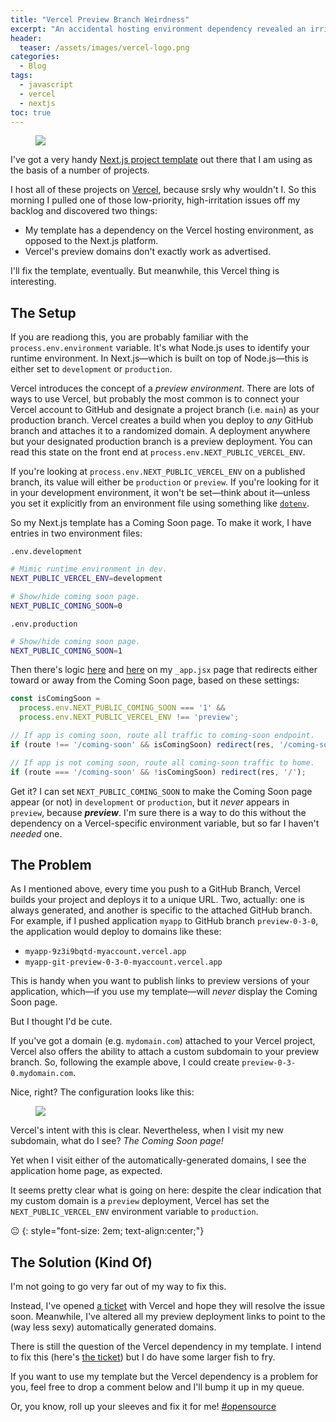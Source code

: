 ```yaml
---
title: "Vercel Preview Branch Weirdness"
excerpt: "An accidental hosting environment dependency revealed an irritating bug in Vercel's preview deployment logic."
header:
  teaser: /assets/images/vercel-logo.png
categories:
  - Blog
tags:
  - javascript
  - vercel
  - nextjs
toc: true
---
```


<figure class="align-left" style="margin-top: 10px; margin-bottom: 10px; width: 150px;">
    <img src="{{ site.url }}{{ site.baseurl }}/assets/images/vercel-logo.png">
</figure>

I've got a very handy [Next.js project template](https://github.com/karmaniverous/template-nextjs) out there that I am using as the basis of a number of projects.

I host all of these projects on [Vercel](https://vercel.com/), because srsly why wouldn't I. So this morning I pulled one of those low-priority, high-irritation issues off my backlog and discovered two things:

* My template has a dependency on the Vercel hosting environment, as opposed to the Next.js platform.
* Vercel's preview domains don't exactly work as advertised.

I'll fix the template, eventually. But meanwhile, this Vercel thing is interesting.

## The Setup

If you are readiong this, you are probably familiar with the `process.env.environment` variable. It's what Node.js uses to identify your runtime environment. In Next.js—which is built on top of Node.js—this is either set to `development` or `production`.

Vercel introduces the concept of a _preview environment_. There are lots of ways to use Vercel, but probably the most common is to connect your Vercel account to GitHub and designate a project branch (i.e. `main`) as your production branch. Vercel creates a build when you deploy to _any_ GitHub branch and attaches it to a randomized domain. A deployment anywhere but your designated production branch is a preview deployment. You can read this state on the front end at `process.env.NEXT_PUBLIC_VERCEL_ENV`.

If you're looking at `process.env.NEXT_PUBLIC_VERCEL_ENV` on a published branch, its value will either be `production` or `preview`. If you're looking for it in your development environment, it won't be set—think about it—unless you set it explicitly from an environment file using something like [`dotenv`](https://www.npmjs.com/package/dotenv).

So my Next.js template has a Coming Soon page. To make it work, I have entries in two environment files:

`.env.development`
```sh
# Mimic runtime environment in dev.
NEXT_PUBLIC_VERCEL_ENV=development

# Show/hide coming soon page.
NEXT_PUBLIC_COMING_SOON=0
```

`.env.production`
```sh
# Show/hide coming soon page.
NEXT_PUBLIC_COMING_SOON=1
```

Then there's logic [here](https://github.com/karmaniverous/template-nextjs/blob/4b81be555ec7be25ede64c081010da86d460f1b9/pages/_app.jsx#L25-L27) and [here](https://github.com/karmaniverous/template-nextjs/blob/4b81be555ec7be25ede64c081010da86d460f1b9/pages/_app.jsx#L210-L214) on my `_app.jsx` page that redirects either toward or away from the Coming Soon page, based on these settings:

```jsx
const isComingSoon =
  process.env.NEXT_PUBLIC_COMING_SOON === '1' &&
  process.env.NEXT_PUBLIC_VERCEL_ENV !== 'preview';

// If app is coming soon, route all traffic to coming-soon endpoint.
if (route !== '/coming-soon' && isComingSoon) redirect(res, '/coming-soon');

// If app is not coming soon, route all coming-soon traffic to home.
if (route === '/coming-soon' && !isComingSoon) redirect(res, '/');
```

Get it? I can set `NEXT_PUBLIC_COMING_SOON` to make the Coming Soon page appear (or not) in `development` or `production`, but it _never_ appears in `preview`, because ***preview***. I'm sure there is a way to do this without the dependency on a Vercel-specific environment variable, but so far I haven't _needed_ one. 

## The Problem

As I mentioned above, every time you push to a GitHub Branch, Vercel builds your project and deploys it to a unique URL. Two, actually: one is always generated, and another is specific to the attached GitHub branch. For example, if I pushed application `myapp` to GitHub branch `preview-0-3-0`, the application would deploy to domains like these:

* `myapp-9z3i9bqtd-myaccount.vercel.app`
* `myapp-git-preview-0-3-0-myaccount.vercel.app`

This is handy when you want to publish links to preview versions of your application, which—if you use my template—will _never_ display the Coming Soon page.

But I thought I'd be cute.

If you've got a domain (e.g. `mydomain.com`) attached to your Vercel project, Vercel also offers the ability to attach a custom subdomain to your preview branch. So, following the example above, I could create `preview-0-3-0.mydomain.com`. 

Nice, right? The configuration looks like this:

<figure>
    <a href="{{ site.url }}{{ site.baseurl }}/assets/images/vercel-preview-branch.png"><img src="{{ site.url }}{{ site.baseurl }}/assets/images/vercel-preview-branch.png"></a>
</figure>

Vercel's intent with this is clear. Nevertheless, when I visit my new subdomain, what do I see? _The Coming Soon page!_

Yet when I visit either of the automatically-generated domains, I see the application home page, as expected.

It seems pretty clear what is going on here: despite the clear indication that my custom domain is a `preview` deployment, Vercel has set the `NEXT_PUBLIC_VERCEL_ENV` environment variable to `production`.

:neutral_face:
{: style="font-size: 2em; text-align:center;"}

## The Solution (Kind Of)

I'm not going to go very far out of my way to fix this. 

Instead, I've opened [a ticket](https://github.com/vercel/vercel/discussions/8340) with Vercel and hope they will resolve the issue soon. Meanwhile, I've altered all my preview deployment links to point to the (way less sexy) automatically generated domains.

There is still the question of the Vercel dependency in my template. I intend to fix this (here's [the ticket](https://github.com/karmaniverous/template-nextjs/issues/20)) but I do have some larger fish to fry. 

If you want to use my template but the Vercel dependency is a problem for you, feel free to drop a comment below and I'll bump it up in my queue.

Or, you know, roll up your sleeves and fix it for me! [#opensource](https://twitter.com/hashtag/openSource)